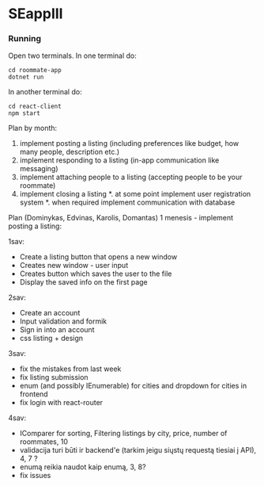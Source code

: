 # SEappIII

### Running

Open two terminals.
In one terminal do:
```
cd roommate-app
dotnet run
```
In another terminal do:
```
cd react-client
npm start
```
Plan by month:
1. implement posting a listing (including preferences like budget, how many people, description etc.) 
2. implement responding to a listing (in-app communication like messaging) 
3. implement attaching people to a listing (accepting people to be your roommate) 
4. implement closing a listing *. at some point implement user registration system *. when required implement communication with database

Plan (Dominykas, Edvinas, Karolis, Domantas)
1 menesis - implement posting a listing:

1sav:
- Create a listing button that opens a new window
- Creates new window - user input
- Creates button which saves the user to the file
- Display the saved info on the first page

2sav:
- Create an account
- Input validation and formik
- Sign in into an account
- css listing + design

3sav:
- fix the mistakes from last week
- fix listing submission
- enum (and possibly IEnumerable) for cities and dropdown for cities in frontend
- fix login with react-router

4sav:
- IComparer for sorting, Filtering listings by city, price, number of roommates, 10
- validacija turi būti ir backend'e (tarkim jeigu siųstų requestą tiesiai į API), 4, 7 ?
- enumą reikia naudot kaip enumą, 3, 8?
- fix issues
